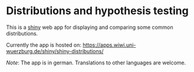 # Distributions and hypothesis testing

This is a [shiny](http://shiny.rstudio.com/) web app for displaying and
comparing some common distributions.

Currently the app is hosted on: <https://apps.wiwi.uni-wuerzburg.de/shiny/shiny-distributions/>

*Note*: The app is in german. Translations to other languages are welcome.